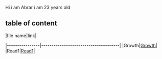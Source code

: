 Hi i am Abrar i am 23 years old

## table of content
|file name|link|

|----------------|--------------------------------------|
|Growth|[Growth](https://abraralzubaidi.github.io/reading-notes/Growth)|
|Read1|[Read1](https://abraralzubaidi.github.io/reading-notes/Read1)|

